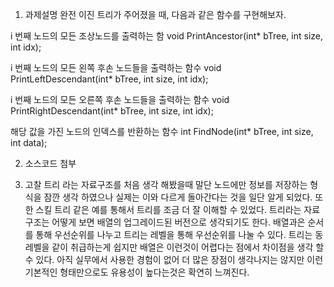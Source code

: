 
1. 과제설명
완전 이진 트리가 주어졌을 때, 다음과 같은 함수를 구현해보자.

i 번째 노드의 모든 조상노드를 출력하는 함
void PrintAncestor(int* bTree, int size, int idx);

i 번째 노드의 모든 왼쪽 후손 노드들을 출력하는 함수
void PrintLeftDescendant(int* bTree, int size, int idx);

i 번째 노드의 모든 오른쪽 후손 노드들을 출력하는 함수
void PrintRightDescendant(int* bTree, int size, int idx);

해당 값을 가진 노드의 인덱스를 반환하는 함수
int FindNode(int* bTree, int size, int data);

2. 소스코드
첨부

3. 고찰
 트리 라는 자료구조를 처음 생각 해봤을때 말단 노드에만 정보를 저장하는 형식을 잠깐 생각 하였으나 실제는 이와 다르게 돌아간다는 것을 일단 알게 되었다. 또한 스킬 트리 같은 예를 통해서 트리를 조금 더 잘 이해할 수 있었다. 트리라는 자료구조는 어떻게 보면 배열의 업그레이드된 버전으로 생각되기도 한다. 배열과은 순서를 통해 우선순위를 나누고 트리는 레벨을 통해 우선순위를 나눌 수 있다. 트리는 동레벨을 같이 취급하는게 쉽지만 배열은 이런것이 어렵다는 점에서 차이점을 생각 할 수 있다.
 아직 실무에서 사용한 경험이 없어 더 많은 장점이 생각나지는 않지만 이런 기본적인 형태만으로도 유용성이 높다는것은 확연히 느껴진다.
